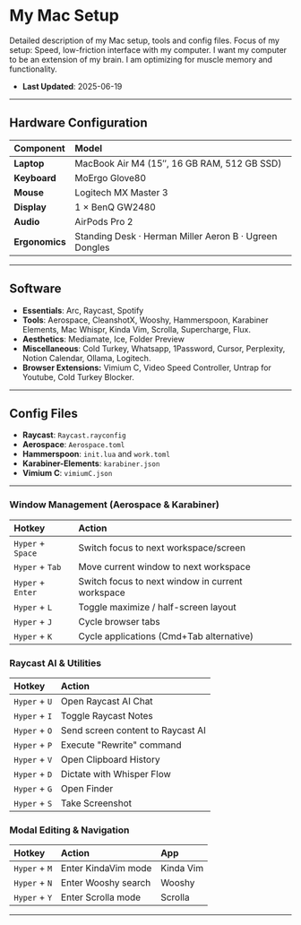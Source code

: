 # My Mac Setup
Detailed description of my Mac setup, tools and config files. 
Focus of my setup: Speed, low-friction interface with my computer.
I want my computer to be an extension of my brain. I am optimizing for muscle memory and functionality.
- **Last Updated**: 2025-06-19

---

## Hardware Configuration

| Component | Model |
| :--- | :--- |
| **Laptop** | MacBook Air M4 (15″, 16 GB RAM, 512 GB SSD) |
| **Keyboard** | MoErgo Glove80 |
| **Mouse** | Logitech MX Master 3 |
| **Display** | 1 × BenQ GW2480 |
| **Audio** | AirPods Pro 2 |
| **Ergonomics** | Standing Desk · Herman Miller Aeron B · Ugreen Dongles |

---

## Software
- **Essentials**: Arc, Raycast, Spotify
- **Tools**: Aerospace, CleanshotX, Wooshy, Hammerspoon, Karabiner Elements, Mac Whispr, Kinda Vim, Scrolla, Supercharge, Flux.
- **Aesthetics**: Mediamate, Ice, Folder Preview
- **Miscellaneous**: Cold Turkey, Whatsapp, 1Password, Cursor, Perplexity, Notion Calendar, Ollama, Logitech.
- **Browser Extensions:** Vimium C, Video Speed Controller, Untrap for Youtube, Cold Turkey Blocker.

---
## Config Files   
- **Raycast**: `Raycast.rayconfig`
- **Aerospace**: `Aerospace.toml`
- **Hammerspoon**: `init.lua` and `work.toml`
- **Karabiner-Elements**: `karabiner.json`
- **Vimium C**: `vimiumC.json`

---

### Window Management (Aerospace & Karabiner)
| Hotkey | Action |
| :--- | :--- |
| `Hyper` + `Space` | Switch focus to next workspace/screen |
| `Hyper` + `Tab` | Move current window to next workspace |
| `Hyper` + `Enter` | Switch focus to next window in current workspace |
| `Hyper` + `L` | Toggle maximize / half-screen layout |
| `Hyper` + `J` | Cycle browser tabs |
| `Hyper` + `K` | Cycle applications (Cmd+Tab alternative) |

### Raycast AI & Utilities
| Hotkey | Action |
| :--- | :--- |
| `Hyper` + `U` | Open Raycast AI Chat |
| `Hyper` + `I` | Toggle Raycast Notes |
| `Hyper` + `O` | Send screen content to Raycast AI |
| `Hyper` + `P` | Execute "Rewrite" command |
| `Hyper` + `V` | Open Clipboard History |
| `Hyper` + `D` | Dictate with Whisper Flow |
| `Hyper` + `G` | Open Finder |
| `Hyper` + `S` | Take Screenshot |

### Modal Editing & Navigation
| Hotkey | Action | App |
| :--- | :--- | :--- |
| `Hyper` + `M` | Enter KindaVim mode | Kinda Vim |
| `Hyper` + `N` | Enter Wooshy search | Wooshy |
| `Hyper` + `Y` | Enter Scrolla mode | Scrolla |

---
